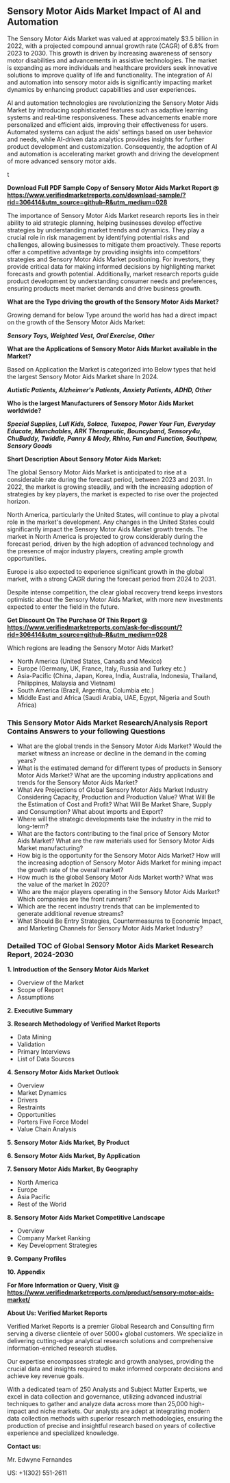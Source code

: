 <h2>Sensory Motor Aids Market Impact of AI and Automation</h2><p>The Sensory Motor Aids Market was valued at approximately $3.5 billion in 2022, with a projected compound annual growth rate (CAGR) of 6.8% from 2023 to 2030. This growth is driven by increasing awareness of sensory motor disabilities and advancements in assistive technologies. The market is expanding as more individuals and healthcare providers seek innovative solutions to improve quality of life and functionality. The integration of AI and automation into sensory motor aids is significantly impacting market dynamics by enhancing product capabilities and user experiences.</p><p>AI and automation technologies are revolutionizing the Sensory Motor Aids Market by introducing sophisticated features such as adaptive learning systems and real-time responsiveness. These advancements enable more personalized and efficient aids, improving their effectiveness for users. Automated systems can adjust the aids' settings based on user behavior and needs, while AI-driven data analytics provides insights for further product development and customization. Consequently, the adoption of AI and automation is accelerating market growth and driving the development of more advanced sensory motor aids.</p>t</p><p id="" class=""><strong>Download Full PDF Sample Copy of Sensory Motor Aids Market Report @ <a href="https://www.verifiedmarketreports.com/download-sample/?rid=306414&utm_source=github-R&utm_medium=028" target="_blank">https://www.verifiedmarketreports.com/download-sample/?rid=306414&utm_source=github-R&utm_medium=028</a></strong></p><p>The importance of&nbsp;Sensory Motor Aids Market research reports lies in their ability to aid strategic planning, helping businesses develop effective strategies by understanding market trends and dynamics. They play a crucial role in risk management by identifying potential risks and challenges, allowing businesses to mitigate them proactively. These reports offer a competitive advantage by providing insights into competitors' strategies and Sensory Motor Aids Market positioning. For investors, they provide critical data for making informed decisions by highlighting market forecasts and growth potential. Additionally, market research reports guide product development by understanding consumer needs and preferences, ensuring products meet market demands and drive business growth.</p><p><strong>What are the&nbsp;Type driving the growth of the Sensory Motor Aids Market?</strong></p><p id="" class="">Growing demand for below Type around the world has had a direct impact on the growth of the Sensory Motor Aids Market:</p><em><strong>Sensory Toys, Weighted Vest, Oral Exercise, Other</strong></em></p><strong>What are the&nbsp;Applications&nbsp;of Sensory Motor Aids Market available in the Market?</strong></p><p id="" class="">Based on Application the Market is categorized into Below types that held the largest Sensory Motor Aids Market share In 2024.</p><em><strong>Autistic Patients, Alzheimer's Patients, Anxiety Patients, ADHD, Other</strong></em></p><strong>Who is the largest Manufacturers of Sensory Motor Aids Market worldwide?</strong></p><p><em><strong>Special Supplies, Lull Kids, Solace, Tuxepoc, Power Your Fun, Everyday Educate, Munchables, ARK Therapeutic, Bouncyband, Sensory4u, ChuBuddy, Twiddle, Panny & Mody, Rhino, Fun and Function, Southpaw, Sensory Goods</strong></em></p><p id="" class=""><strong>Short Description About Sensory Motor Aids Market:</strong></p><p>The global Sensory Motor Aids Market is anticipated to rise at a considerable rate during the forecast period, between 2023 and 2031. In 2022, the market is growing steadily, and with the increasing adoption of strategies by key players, the market is expected to rise over the projected horizon.</p><p>North America, particularly the United States, will continue to play a pivotal role in the market's development. Any changes in the United States could significantly impact the Sensory Motor Aids Market growth trends. The market in North America is projected to grow considerably during the forecast period, driven by the high adoption of advanced technology and the presence of major industry players, creating ample growth opportunities.</p><p>Europe is also expected to experience significant growth in the global market, with a strong CAGR during the forecast period from 2024 to 2031.</p><p>Despite intense competition, the clear global recovery trend keeps investors optimistic about the Sensory Motor Aids Market, with more new investments expected to enter the field in the future.</p><p id="" class=""><strong>Get Discount On The Purchase Of This Report @ <a href="https://www.verifiedmarketreports.com/ask-for-discount/?rid=306414&utm_source=github-R&utm_medium=028" target="_blank">https://www.verifiedmarketreports.com/ask-for-discount/?rid=306414&utm_source=github-R&utm_medium=028</a></strong></p>Which regions are leading the Sensory Motor Aids Market?</p><ul><li>North America (United States, Canada and Mexico)</li><li>Europe (Germany, UK, France, Italy, Russia and Turkey etc.)</li><li>Asia-Pacific (China, Japan, Korea, India, Australia, Indonesia, Thailand, Philippines, Malaysia and Vietnam)</li><li>South America (Brazil, Argentina, Columbia etc.)</li><li>Middle East and Africa (Saudi Arabia, UAE, Egypt, Nigeria and South Africa)</li></ul><h3 id="" class="">This Sensory Motor Aids Market Research/Analysis Report Contains Answers to your following Questions</h3><ul><li>What are the global trends in the Sensory Motor Aids Market? Would the market witness an increase or decline in the demand in the coming years?</li><li>What is the estimated demand for different types of products in Sensory Motor Aids Market? What are the upcoming industry applications and trends for the Sensory Motor Aids Market?</li><li>What Are Projections of Global Sensory Motor Aids Market Industry Considering Capacity, Production and Production Value? What Will Be the Estimation of Cost and Profit? What Will Be Market Share, Supply and Consumption? What about imports and Export?</li><li>Where will the strategic developments take the industry in the mid to long-term?</li><li>What are the factors contributing to the final price of Sensory Motor Aids Market? What are the raw materials used for Sensory Motor Aids Market manufacturing?</li><li>How big is the opportunity for the Sensory Motor Aids Market? How will the increasing adoption of Sensory Motor Aids Market for mining impact the growth rate of the overall market?</li><li>How much is the global Sensory Motor Aids Market worth? What was the value of the market In 2020?</li><li>Who are the major players operating in the Sensory Motor Aids Market? Which companies are the front runners?</li><li>Which are the recent industry trends that can be implemented to generate additional revenue streams?</li><li>What Should Be Entry Strategies, Countermeasures to Economic Impact, and Marketing Channels for Sensory Motor Aids Market Industry?</li></ul><h3 id="" class="">Detailed TOC of Global Sensory Motor Aids Market Research Report, 2024-2030</h3><p id="" class=""><strong>1. Introduction of the Sensory Motor Aids Market</strong></p><ul><li>Overview of the Market</li><li>Scope of Report</li><li>Assumptions</li></ul><p id="" class=""><strong>2. Executive Summary</strong></p><p id="" class=""><strong>3. Research Methodology of Verified Market Reports</strong></p><ul><li>Data Mining</li><li>Validation</li><li>Primary Interviews</li><li>List of Data Sources</li></ul><p id="" class=""><strong>4. Sensory Motor Aids Market Outlook</strong></p><ul><li>Overview</li><li>Market Dynamics</li><li>Drivers</li><li>Restraints</li><li>Opportunities</li><li>Porters Five Force Model</li><li>Value Chain Analysis</li></ul><p id="" class=""><strong>5. Sensory Motor Aids Market, By Product</strong></p><p id="" class=""><strong>6. Sensory Motor Aids Market, By Application</strong></p><p id="" class=""><strong>7. Sensory Motor Aids Market, By Geography</strong></p><ul><li>North America</li><li>Europe</li><li>Asia Pacific</li><li>Rest of the World</li></ul><p id="" class=""><strong>8. Sensory Motor Aids Market Competitive Landscape</strong></p><ul><li>Overview</li><li>Company Market Ranking</li><li>Key Development Strategies</li></ul><p id="" class=""><strong>9. Company Profiles</strong></p><p id="" class=""><strong>10. Appendix</strong></p><p id="" class=""><strong>For More Information or Query, Visit @ <a href="https://www.verifiedmarketreports.com/product/sensory-motor-aids-market/" target="_blank">https://www.verifiedmarketreports.com/product/sensory-motor-aids-market/</a></strong></p><p id="" class=""><strong>About Us: Verified Market Reports</strong></p><p id="" class="">Verified Market Reports is a premier Global Research and Consulting firm serving a diverse clientele of over 5000+ global customers. We specialize in delivering cutting-edge analytical research solutions and comprehensive information-enriched research studies.</p><p id="" class="">Our expertise encompasses strategic and growth analyses, providing the crucial data and insights required to make informed corporate decisions and achieve key revenue goals.</p><p id="" class="">With a dedicated team of 250 Analysts and Subject Matter Experts, we excel in data collection and governance, utilizing advanced industrial techniques to gather and analyze data across more than 25,000 high-impact and niche markets. Our analysts are adept at integrating modern data collection methods with superior research methodologies, ensuring the production of precise and insightful research based on years of collective experience and specialized knowledge.</p><p id="" class=""><strong>Contact us:</strong></p><p id="" class="">Mr. Edwyne Fernandes</p><p id="" class="">US: +1(302) 551-2611</p>